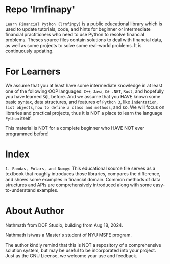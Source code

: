 # Repo 'lrnfinapy'
`Learn Financial Python (lrnfinpy)` is a public educational library which is used to update tutorials, code, and hints for beginner or intermediate financial practitioners who need to use Python to resolve financial problems. Theses source files contain solutions to deal with financial data, as well as some projects to solve some real-world problems. It is continuously updating.

# For Learners
We assume that you at least have some intermediate knowledge in at least one of the following OOP languages: `C++`, `Java`, `C# .NET`, `Rust`, and hopefully you have learned `SQL` before. And we assume that you HAVE known some basic syntax, data structures, and features of `Python 3`, like `indentation`, `list objects`, `how to define a class and methods`, and so. We will focus on libraries and practical projects, thus it is NOT a place to learn the language `Python` itself.

This material is NOT for a complete beginner who HAVE NOT ever programmed before!

# Index
`1. Pandas, Polars, and Numpy`: This educational source file serves as a textbook that roughly introduces those libraries, compares the difference, and shows some examples in financial domain. Common methods of data structures and APIs are comprehensively introduced along with some easy-to-understand examples.

# About Author
Nathmath from DOF Studio, building from Aug 18, 2024.

Nathmath is/was a Master's student of NYU MSFE program.

The author kindly remind that this is NOT a repository of a comprehensive solution system, but may be useful to be incorporated into your project. Just as the GNU License, we welcome your use and feedback. 
